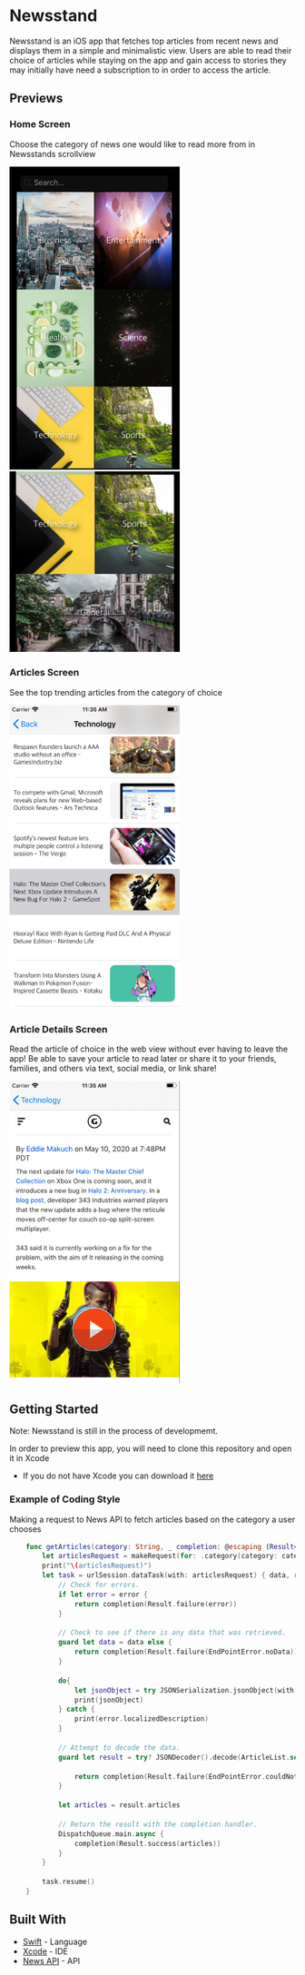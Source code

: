 # Newsstand

Newsstand is an iOS app that fetches top articles from recent news and displays them in a simple and minimalistic view. Users are able to read their choice of articles while staying on the app and gain access to stories they may initially have need a subscription to in order to access the article. 

## Previews

### Home Screen
Choose the category of news one would like to read more from in Newsstands scrollview

<img src="previewscreens/homescreentop.png" width="300">  
<img src="previewscreens/homescreenbottom.png" width="300">

### Articles Screen 
See the top trending articles from the category of choice 

<img src="previewscreens/articleslistscreen.png" width="300">

### Article Details Screen 

Read the article of choice in the web view without ever having to leave the app! Be able to save your article to read later or share it to your friends, families, and others via text, social media, or link share!

<img src="previewscreens/detailscreen1.png" width="300">

## Getting Started

Note: Newsstand is still in the process of developmemt.

In order to preview this app, you will need to clone this repository and open it in Xcode
 - If you do not have Xcode you can download it [here](https://developer.apple.com/xcode/)
 
### Example of Coding Style 
Making a request to News API to fetch articles based on the category a user chooses
```swift
    func getArticles(category: String, _ completion: @escaping (Result<[Article]>) -> Void) {
        let articlesRequest = makeRequest(for: .category(category: category))
        print("\(articlesRequest)")
        let task = urlSession.dataTask(with: articlesRequest) { data, response, error in
            // Check for errors.
            if let error = error {
                return completion(Result.failure(error))
            }
            
            // Check to see if there is any data that was retrieved.
            guard let data = data else {
                return completion(Result.failure(EndPointError.noData))
            }
            
            do{
                let jsonObject = try JSONSerialization.jsonObject(with: data, options: [])
                print(jsonObject)
            } catch {
                print(error.localizedDescription)
            }
            
            // Attempt to decode the data.
            guard let result = try? JSONDecoder().decode(ArticleList.self, from: data) else {
                
                return completion(Result.failure(EndPointError.couldNotParse))
            }
            
            let articles = result.articles
            
            // Return the result with the completion handler.
            DispatchQueue.main.async {
                completion(Result.success(articles))
            }
        }
        
        task.resume()
    }

```

## Built With

* [Swift](https://swift.org/documentation/) - Language 
* [Xcode](https://developer.apple.com/xcode/) - IDE
* [News API](https://newsapi.org/) - API

